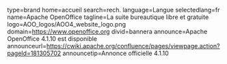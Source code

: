 type=brand
home=accueil
search=rech.
language=Langue
selectedlang=fr
name=Apache OpenOffice
tagline=La suite bureautique libre et gratuite
logo=AOO_logos/AOO4_website_logo.png
domain=https://www.openoffice.org
divid=bannera
announce=Apache OpenOffice 4.1.10 est disponible
announceurl=https://cwiki.apache.org/confluence/pages/viewpage.action?pageId=181305702
announcetip=Annonce officielle 4.1.10
~~~~~~
